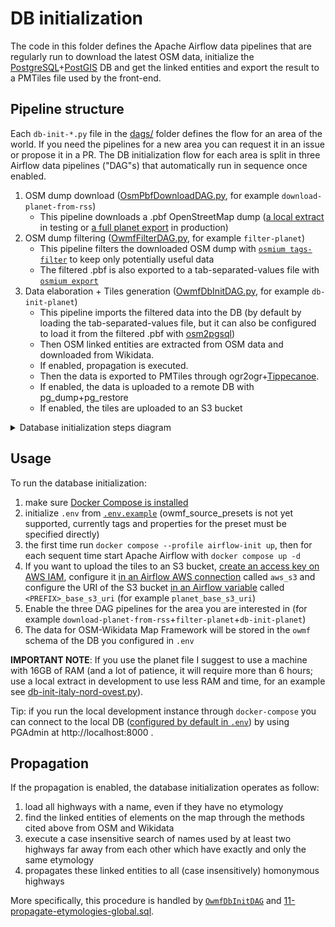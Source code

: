 # DB initialization

The code in this folder defines the Apache Airflow data pipelines that are regularly run to download the latest OSM data, initialize the [PostgreSQL](https://www.postgresql.org/)+[PostGIS](https://postgis.net/) DB and get the linked entities and export the result to a PMTiles file used by the front-end.

## Pipeline structure

Each `db-init-*.py` file in the [dags/](./dags/) folder defines the flow for an area of the world. If you need the pipelines for a new area you can request it in an issue or propose it in a PR.
The DB initialization flow for each area is split in three Airflow data pipelines ("DAG"s) that automatically run in sequence once enabled.

1. OSM dump download ([OsmPbfDownloadDAG.py](./dags/OsmPbfDownloadDAG.py), for example `download-planet-from-rss`)
   - This pipeline downloads a .pbf OpenStreetMap dump ([a local extract](https://download.geofabrik.de/) in testing or [a full planet export](https://planet.openstreetmap.org/) in production)
2. OSM dump filtering ([OwmfFilterDAG.py](./dags/OwmfFilterDAG.py), for example `filter-planet`)
   - This pipeline filters the downloaded OSM dump with [`osmium tags-filter`](https://docs.osmcode.org/osmium/latest/osmium-tags-filter.html) to keep only potentially useful data
   - The filtered .pbf is also exported to a tab-separated-values file with [`osmium export`](https://docs.osmcode.org/osmium/latest/osmium-export.html)
3. Data elaboration + Tiles generation ([OwmfDbInitDAG.py](./dags/OwmfDbInitDAG.py), for example `db-init-planet`)
   - This pipeline imports the filtered data into the DB (by default by loading the tab-separated-values file, but it can also be configured to load it from the filtered .pbf with [osm2pgsql](https://osm2pgsql.org/))
   - Then OSM linked entities are extracted from OSM data and downloaded from Wikidata.
   - If enabled, propagation is executed.
   - Then the data is exported to PMTiles through ogr2ogr+[Tippecanoe](https://github.com/felt/tippecanoe).
   - If enabled, the data is uploaded to a remote DB with pg_dump+pg_restore
   - If enabled, the tiles are uploaded to an S3 bucket

<details>
<summary>Database initialization steps diagram</summary>

Please note that this diagram is not up-to-date with the latest changes, for an up-to-date diagram spin up Apache Airflow with the instructions below then open one of these:
* [Graph for the download pipeline](http://localhost:8080/dags/download-planet-from-rss/grid?tab=graph)
* [Graph for the filter pipeline](http://localhost:8080/dags/filter-planet/grid?tab=graph)
* [Graph for the DB init pipeline](http://localhost:8080/dags/db-init-planet/grid?tab=graph)

![diagram](./images/db-init.png)

</details>

## Usage

To run the database initialization:

1. make sure [Docker Compose is installed](https://docs.docker.com/compose/install/)
2. initialize `.env` from [`.env.example`](../.env.example) (owmf_source_presets is not yet supported, currently tags and properties for the preset must be specified directly)
3. the first time run `docker compose --profile airflow-init up`, then for each sequent time start Apache Airflow with `docker compose up -d`
4. If you want to upload the tiles to an S3 bucket, [create an access key on AWS IAM](https://docs.aws.amazon.com/IAM/latest/UserGuide/id_credentials_access-keys.html), configure it [in an Airflow AWS connection](http://localhost:8080/variable/list/) called `aws_s3` and configure the URI of the S3 bucket [in an Airflow variable](http://localhost:8080/connection/list/) called `<PREFIX>_base_s3_uri` (for example `planet_base_s3_uri`)
5. Enable the three DAG pipelines for the area you are interested in (for example `download-planet-from-rss`+`filter-planet`+`db-init-planet`)
6. The data for OSM-Wikidata Map Framework will be stored in the `owmf` schema of the DB you configured in `.env`

**IMPORTANT NOTE**: If you use the planet file I suggest to use a machine with 16GB of RAM (and a lot of patience, it will require more than 6 hours; use a local extract in development to use less RAM and time, for an example see [db-init-italy-nord-ovest.py](./dags/db-init-italy-nord-ovest.py)).

Tip: if you run the local development instance through `docker-compose` you can connect to the local DB ([configured by default in `.env`](../.env.example)) by using PGAdmin at http://localhost:8000 .

## Propagation

If the propagation is enabled, the database initialization operates as follow:

1. load all highways with a name, even if they have no etymology
2. find the linked entities of elements on the map through the methods cited above from OSM and Wikidata
3. execute a case insensitive search of names used by at least two highways far away from each other which have exactly and only the same etymology
4. propagates these linked entities to all (case insensitively) homonymous highways

More specifically, this procedure is handled by [`OwmfDbInitDAG`](./dags/OwmfDbInitDAG.py#L606) and [11-propagate-etymologies-global.sql](./dags/sql/11-propagate-etymologies-global.sql).
